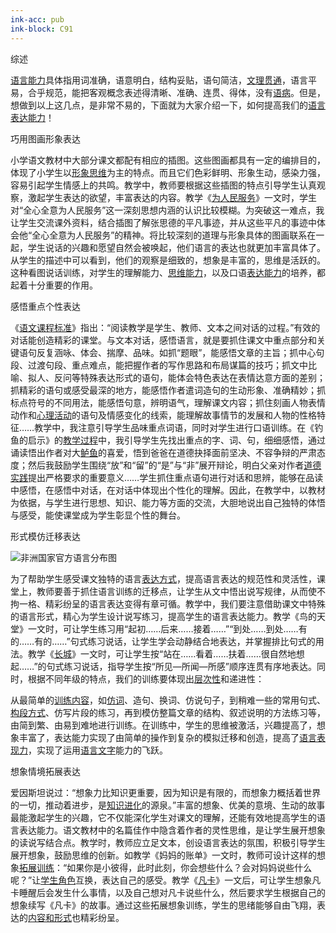 ```yaml
---
ink-acc: pub
ink-block: C91
---
```


综述

[语言能力](https://baike.baidu.com/item/%E8%AF%AD%E8%A8%80%E8%83%BD%E5%8A%9B/5045088?fromModule=lemma_inlink)具体指用词准确，语意明白，结构妥贴，语句简洁，[文理贯通](https://baike.baidu.com/item/%E6%96%87%E7%90%86%E8%B4%AF%E9%80%9A/10187405?fromModule=lemma_inlink)，语言平易，合乎规范，能把客观概念表述得清晰、准确、连贯、得体，没有[语病](https://baike.baidu.com/item/%E8%AF%AD%E7%97%85/9623688?fromModule=lemma_inlink)。但是，想做到以上这几点，是非常不易的，下面就为大家介绍一下，如何提高我们的[语言表达能力](https://baike.baidu.com/item/%E8%AF%AD%E8%A8%80%E8%A1%A8%E8%BE%BE%E8%83%BD%E5%8A%9B/7542450?fromModule=lemma_inlink)！

巧用图画形象表达

小学语文教材中大部分课文都配有相应的插图。这些图画都具有一定的编排目的，体现了小学生以[形象思维](https://baike.baidu.com/item/%E5%BD%A2%E8%B1%A1%E6%80%9D%E7%BB%B4/7417887?fromModule=lemma_inlink)为主的特点。而且它们色彩鲜明、形象生动，感染力强，容易引起学生情感上的共鸣。教学中，教师要根据这些插图的特点引导学生认真观察，激起学生表达的欲望，丰富表达的内容。教学《[为人民服务](https://baike.baidu.com/item/%E4%B8%BA%E4%BA%BA%E6%B0%91%E6%9C%8D%E5%8A%A1/40335?fromModule=lemma_inlink)》一文时，学生对“全心全意为人民服务”这一深刻思想内涵的认识比较模糊。为突破这一难点，我让学生交流课外资料，结合插图了解张思德的平凡事迹，并从这些平凡的事迹中体会他“全心全意为人民服务”的精神。将比较深刻的道理与形象具体的图画联系在一起，学生说话的兴趣和愿望自然会被唤起，他们语言的表达也就更加丰富具体了。从学生的描述中可以看到，他们的观察是细致的，想象是丰富的，思维是活跃的。这种看图说话训练，对学生的理解能力、[思维能力](https://baike.baidu.com/item/%E6%80%9D%E7%BB%B4%E8%83%BD%E5%8A%9B/1859428?fromModule=lemma_inlink)，以及口语[表达能力](https://baike.baidu.com/item/%E8%A1%A8%E8%BE%BE%E8%83%BD%E5%8A%9B/2942500?fromModule=lemma_inlink)的培养，都起着十分重要的作用。

感悟重点个性表达

《[语文课程标准](https://baike.baidu.com/item/%E8%AF%AD%E6%96%87%E8%AF%BE%E7%A8%8B%E6%A0%87%E5%87%86/1835436?fromModule=lemma_inlink)》指出：“阅读教学是学生、教师、文本之间对话的过程。”有效的对话能创造精彩的课堂。与文本对话，感悟语言，就是要抓住课文中重点部分和关键语句反复涵咏、体会、揣摩、品味。如抓“题眼”，能感悟文章的主旨；抓中心句段、过渡句段、重点难点，能把握作者的写作思路和布局谋篇的技巧；抓文中比喻、拟人、反问等特殊表达形式的语句，能体会特色表达在表情达意方面的差别；抓精彩的语句或感受最深的地方，能感悟作者遣词造句的生动形象、准确精妙；抓标点符号的不同用法，能感悟句意，辨明语气，理解课文内容；抓住刻画人物表情动作和[心理活动](https://baike.baidu.com/item/%E5%BF%83%E7%90%86%E6%B4%BB%E5%8A%A8/2160998?fromModule=lemma_inlink)的语句及情感变化的线索，能理解故事情节的发展和人物的性格特征……教学中，我注意引导学生品味重点词语，同时对学生进行口语训练。在《钓鱼的启示》的[教学过程](https://baike.baidu.com/item/%E6%95%99%E5%AD%A6%E8%BF%87%E7%A8%8B/5708103?fromModule=lemma_inlink)中，我引导学生先找出重点的字、词、句，细细感悟，通过诵读悟出作者对大[鲈鱼](https://baike.baidu.com/item/%E9%B2%88%E9%B1%BC/66871?fromModule=lemma_inlink)的喜爱，悟到爸爸在道德抉择面前坚决、不容争辩的严肃态度；然后我鼓励学生围绕“放”和“留”的“是”与“非”展开辩论，明白父亲对作者[道德实践](https://baike.baidu.com/item/%E9%81%93%E5%BE%B7%E5%AE%9E%E8%B7%B5/123180?fromModule=lemma_inlink)提出严格要求的重要意义……学生抓住重点语句进行对话和思辨，能够在品读中感悟，在感悟中对话，在对话中体现出个性化的理解。因此，在教学中，以教材为依据，与学生进行思想、知识、能力等方面的交流，大胆地说出自己独特的体悟与感受，能使课堂成为学生彰显个性的舞台。

形式模仿迁移表达

[![](https://bkimg.cdn.bcebos.com/pic/f392492c06e255de8a1399d5?x-bce-process=image/format,f_auto/resize,m_lfit,limit_1,h_473)](https://baike.baidu.com/pic/%E8%AF%AD%E8%A8%80/72744/0/f392492c06e255de8a1399d5?fr=lemma&fromModule=lemma_content-image "非洲国家官方语言分布图")非洲国家官方语言分布图

为了帮助学生感受课文独特的语言[表达方式](https://baike.baidu.com/item/%E8%A1%A8%E8%BE%BE%E6%96%B9%E5%BC%8F/516081?fromModule=lemma_inlink)，提高语言表达的规范性和灵活性，课堂上，教师要善于抓住语言训练的迁移点，让学生从文中悟出说写规律，从而使不拘一格、精彩纷呈的语言表达变得有章可循。教学中，我们要注意借助课文中特殊的语言形式，精心为学生设计说写练习，提高学生的语言表达能力。教学《鸟的天堂》一文时，可让学生练习用“起初……后来……接着……”“到处……到处……有的……有的……”句式练习说话，让学生学会动静结合地表达，并掌握排比句式的用法。教学《[长城](https://baike.baidu.com/item/%E9%95%BF%E5%9F%8E/14251?fromModule=lemma_inlink)》一文时，可让学生按“站在……看着……扶着……很自然地想起……”的句式练习说话，指导学生按“所见—所闻—所感”顺序连贯有序地表达。同时，根据不同年级的特点，我们的训练要体现出[层次性](https://baike.baidu.com/item/%E5%B1%82%E6%AC%A1%E6%80%A7/53942177?fromModule=lemma_inlink)和递进性：

从最简单的[训练内容](https://baike.baidu.com/item/%E8%AE%AD%E7%BB%83%E5%86%85%E5%AE%B9/22994185?fromModule=lemma_inlink)，如[仿词](https://baike.baidu.com/item/%E4%BB%BF%E8%AF%8D/5688517?fromModule=lemma_inlink)、造句、换词、仿说句子，到稍难一些的常用句式、[构段方式](https://baike.baidu.com/item/%E6%9E%84%E6%AE%B5%E6%96%B9%E5%BC%8F/6785568?fromModule=lemma_inlink)、仿写片段的练习，再到模仿整篇文章的结构、叙述说明的方法练习等，由简到繁、由易到难地进行训练。在训练中，学生的思维被激活，兴趣提高了，想象丰富了，表达能力实现了由简单的操作到复杂的模拟迁移和创造，提高了[语言表现力](https://baike.baidu.com/item/%E8%AF%AD%E8%A8%80%E8%A1%A8%E7%8E%B0%E5%8A%9B/2983616?fromModule=lemma_inlink)，实现了运用[语言文字](https://baike.baidu.com/item/%E8%AF%AD%E8%A8%80%E6%96%87%E5%AD%97/7463025?fromModule=lemma_inlink)能力的飞跃。

想象情境拓展表达

爱因斯坦说过：“想象力比知识更重要，因为知识是有限的，而想象力概括着世界的一切，推动着进步，是[知识进化](https://baike.baidu.com/item/%E7%9F%A5%E8%AF%86%E8%BF%9B%E5%8C%96/2105702?fromModule=lemma_inlink)的源泉。”丰富的想象、优美的意境、生动的故事最能激起学生的兴趣，它不仅能深化学生对课文的理解，还能有效地提高学生的语言表达能力。语文教材中的名篇佳作中隐含着作者的灵性思维，是让学生展开想象的读说写结合点。教学时，教师应立足文本，创设语言表达的氛围，积极引导学生展开想象，鼓励思维的创新。如教学《妈妈的账单》一文时，教师可设计这样的想象[拓展训练](https://baike.baidu.com/item/%E6%8B%93%E5%B1%95%E8%AE%AD%E7%BB%83/696?fromModule=lemma_inlink)：“如果你是小彼得，此时此刻，你会想些什么？会对妈妈说些什么呢？”让[学生角色](https://baike.baidu.com/item/%E5%AD%A6%E7%94%9F%E8%A7%92%E8%89%B2/55171955?fromModule=lemma_inlink)互换，表达自己的感受。教学《[凡卡](https://baike.baidu.com/item/%E5%87%A1%E5%8D%A1/2289789?fromModule=lemma_inlink)》一文后，可让学生想象凡卡睡醒后会发生什么事情，以及自己想对凡卡说些什么，然后要求学生根据自己的想象续写《凡卡》的故事。通过这些拓展想象训练，学生的思绪能够自由飞翔，表达的[内容和形式](https://baike.baidu.com/item/%E5%86%85%E5%AE%B9%E5%92%8C%E5%BD%A2%E5%BC%8F/22630811?fromModule=lemma_inlink)也精彩纷呈。